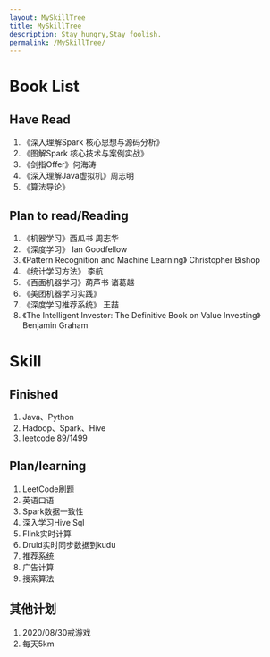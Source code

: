 ```yaml
---
layout: MySkillTree
title: MySkillTree
description: Stay hungry,Stay foolish.
permalink: /MySkillTree/
---
```


# Book List

## Have Read
1. 《深入理解Spark 核心思想与源码分析》
2. 《图解Spark 核心技术与案例实战》
3. 《剑指Offer》何海涛
4. 《深入理解Java虚拟机》周志明
5. 《算法导论》

## Plan to read/Reading
1. 《机器学习》西瓜书 周志华
2. 《深度学习》 Ian Goodfellow
3. 《Pattern Recognition and Machine Learning》 Christopher Bishop
4. 《统计学习方法》 李航
5. 《百面机器学习》葫芦书 诸葛越
6. 《美团机器学习实践》
7. 《深度学习推荐系统》 王喆
8. 《The Intelligent Investor: The Definitive Book on Value Investing》 Benjamin Graham 

# Skill

## Finished

1. Java、Python
2. Hadoop、Spark、Hive
3. leetcode 89/1499

## Plan/learning

1. LeetCode刷题
2. 英语口语
3. Spark数据一致性
4. 深入学习Hive Sql
5. Flink实时计算
6. Druid实时同步数据到kudu
7. 推荐系统
8. 广告计算
9. 搜索算法

## 其他计划

1. 2020/08/30戒游戏
2. 每天5km









